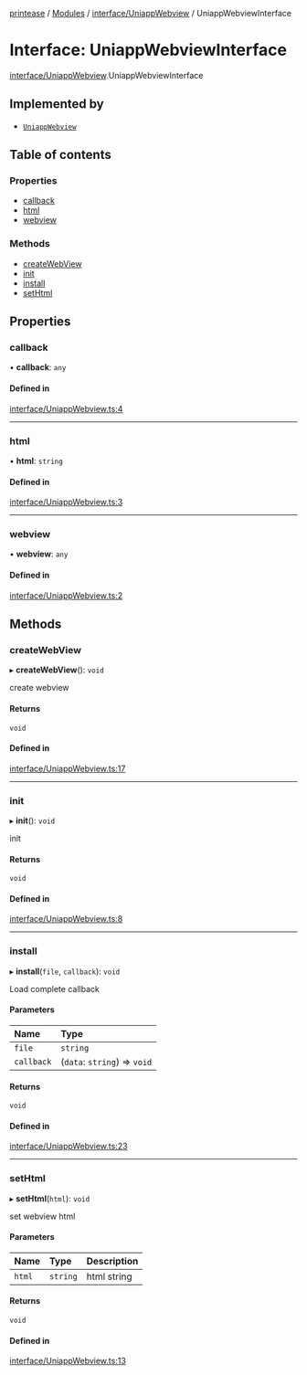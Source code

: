 [printease](../README.md) / [Modules](../modules.md) / [interface/UniappWebview](../modules/interface_UniappWebview.md) / UniappWebviewInterface

# Interface: UniappWebviewInterface

[interface/UniappWebview](../modules/interface_UniappWebview.md).UniappWebviewInterface

## Implemented by

- [`UniappWebview`](../classes/components_uniappWebview.UniappWebview.md)

## Table of contents

### Properties

- [callback](interface_UniappWebview.UniappWebviewInterface.md#callback)
- [html](interface_UniappWebview.UniappWebviewInterface.md#html)
- [webview](interface_UniappWebview.UniappWebviewInterface.md#webview)

### Methods

- [createWebView](interface_UniappWebview.UniappWebviewInterface.md#createwebview)
- [init](interface_UniappWebview.UniappWebviewInterface.md#init)
- [install](interface_UniappWebview.UniappWebviewInterface.md#install)
- [setHtml](interface_UniappWebview.UniappWebviewInterface.md#sethtml)

## Properties

### callback

• **callback**: `any`

#### Defined in

[interface/UniappWebview.ts:4](https://github.com/Liu-Jinshuai/printease/blob/b77399d/src/interface/UniappWebview.ts#L4)

___

### html

• **html**: `string`

#### Defined in

[interface/UniappWebview.ts:3](https://github.com/Liu-Jinshuai/printease/blob/b77399d/src/interface/UniappWebview.ts#L3)

___

### webview

• **webview**: `any`

#### Defined in

[interface/UniappWebview.ts:2](https://github.com/Liu-Jinshuai/printease/blob/b77399d/src/interface/UniappWebview.ts#L2)

## Methods

### createWebView

▸ **createWebView**(): `void`

create webview

#### Returns

`void`

#### Defined in

[interface/UniappWebview.ts:17](https://github.com/Liu-Jinshuai/printease/blob/b77399d/src/interface/UniappWebview.ts#L17)

___

### init

▸ **init**(): `void`

init

#### Returns

`void`

#### Defined in

[interface/UniappWebview.ts:8](https://github.com/Liu-Jinshuai/printease/blob/b77399d/src/interface/UniappWebview.ts#L8)

___

### install

▸ **install**(`file`, `callback`): `void`

Load complete callback

#### Parameters

| Name | Type |
| :------ | :------ |
| `file` | `string` |
| `callback` | (`data`: `string`) => `void` |

#### Returns

`void`

#### Defined in

[interface/UniappWebview.ts:23](https://github.com/Liu-Jinshuai/printease/blob/b77399d/src/interface/UniappWebview.ts#L23)

___

### setHtml

▸ **setHtml**(`html`): `void`

set webview html

#### Parameters

| Name | Type | Description |
| :------ | :------ | :------ |
| `html` | `string` | html string |

#### Returns

`void`

#### Defined in

[interface/UniappWebview.ts:13](https://github.com/Liu-Jinshuai/printease/blob/b77399d/src/interface/UniappWebview.ts#L13)

